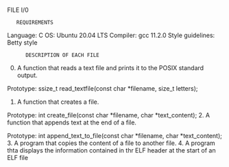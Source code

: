    FILE I/0


       REQUIREMENTS
Language: C OS: Ubuntu 20.04 LTS Compiler: gcc 11.2.0 Style guidelines: Betty style

          DESCRIPTION OF EACH FILE

0. A function that reads a text file and prints it to the POSIX standard output.

Prototype: ssize_t read_textfile(const char *filename, size_t letters);
1. A function that creates a file.

Prototype: int create_file(const char *filename, char *text_content);
2. A  function that appends text at the end of a file.

Prototype: int append_text_to_file(const char *filename, char *text_content);
3. A program that copies the content of a file to another file.
4. A program thta displays the information contained in thr ELF header at the start of an ELF file
